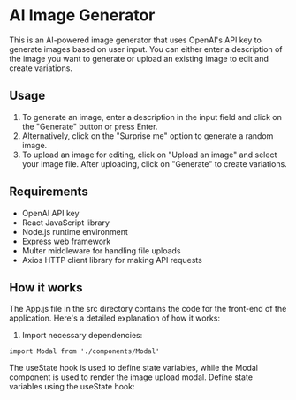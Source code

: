 # AI Image Generator

This is an AI-powered image generator that uses OpenAI's API key to generate images based on user input. You can either enter a description of the image you want to generate or upload an existing image to edit and create variations.

## Usage

1. To generate an image, enter a description in the input field and click on the "Generate" button or press Enter.
2. Alternatively, click on the "Surprise me" option to generate a random image.
3. To upload an image for editing, click on "Upload an image" and select your image file. After uploading, click on "Generate" to create variations.

## Requirements

- OpenAI API key
- React JavaScript library
- Node.js runtime environment
- Express web framework
- Multer middleware for handling file uploads
- Axios HTTP client library for making API requests

## How it works
The App.js file in the src directory contains the code for the front-end of the application. Here's a detailed explanation of how it works:

1. Import necessary dependencies:
``` import { useState } from 'react'
import Modal from './components/Modal'
```
The useState hook is used to define state variables, while the Modal component is used to render the image upload modal.
Define state variables using the useState hook:

